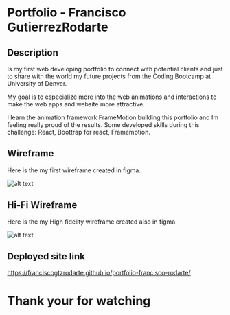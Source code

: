 # Portfolio - Francisco GutierrezRodarte

## Description

Is my first web developing portfolio to connect with potential clients and just to share with the world my future projects from the Coding Bootcamp at University of Denver.

My goal is to especialize more into the web animations and interactions to make the web apps and website more attractive.

I learn the animation framework FrameMotion building this portfolio and Im feeling really proud of the results. Some developed skills during this challenge: React, Boottrap for react, Framemotion. 

 

## Wireframe

Here is the my first wireframe created in figma.

![alt text](assets/images/Wireframe-1.png)

## Hi-Fi Wireframe

Here is the my High fidelity wireframe created also in figma.

![alt text](assets/images/Wireframe-HiFi.png)

## Deployed site link
https://franciscogtzrodarte.github.io/portfolio-francisco-rodarte/

# Thank your for watching 
 
